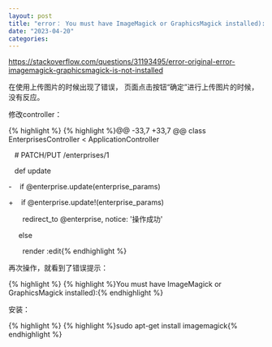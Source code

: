 ```yaml
---
layout: post
title: "error： You must have ImageMagick or GraphicsMagick installed):"
date: "2023-04-20"
categories: 
---
```

<p><a href="https://stackoverflow.com/questions/31193495/error-original-error-imagemagick-graphicsmagick-is-not-installed">https://stackoverflow.com/questions/31193495/error-original-error-imagemagick-graphicsmagick-is-not-installed</a></p>

<p>在使用上传图片的时候出现了错误， 页面点击按钮&ldquo;确定&rdquo;进行上传图片的时候，没有反应。</p>

<p>修改controller：</p>

{% highlight %}
{% highlight %}@@ -33,7 +33,7 @@ class EnterprisesController &lt; ApplicationController

&nbsp;&nbsp; # PATCH/PUT /enterprises/1

&nbsp;&nbsp; def update

-&nbsp;&nbsp;&nbsp; if @enterprise.update(enterprise_params)

+&nbsp;&nbsp;&nbsp; if @enterprise.update!(enterprise_params)

&nbsp;&nbsp;&nbsp;&nbsp;&nbsp;&nbsp; redirect_to @enterprise, notice: &#39;操作成功&#39;

&nbsp;&nbsp;&nbsp;&nbsp; else

&nbsp;&nbsp;&nbsp;&nbsp;&nbsp;&nbsp; render :edit{% endhighlight %}

<p>再次操作，就看到了错误提示：</p>

{% highlight %}
{% highlight %}You must have ImageMagick or GraphicsMagick installed):{% endhighlight %}

<p>安装：</p>

{% highlight %}
{% highlight %}sudo apt-get install imagemagick{% endhighlight %}

